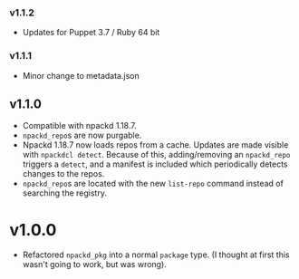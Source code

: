 ### v1.1.2
- Updates for Puppet 3.7 / Ruby 64 bit

### v1.1.1
* Minor change to metadata.json

v1.1.0
------

- Compatible with npackd 1.18.7.
- `npackd_repo`s are now purgable.
- Npackd 1.18.7 now loads repos from a cache. Updates are made visible with
  `npackdcl detect`. Because of this, adding/removing an `npackd_repo` triggers a `detect`,
  and a manifest is included which periodically detects changes to the repos.
- `npackd_repo`s are located with the new `list-repo` command instead of searching the registry.

v1.0.0
======
- Refactored `npackd_pkg` into a normal `package` type. (I thought at first
  this wasn't going to work, but was wrong). 
